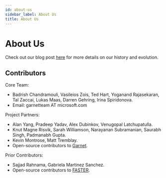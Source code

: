 ```yaml
---
id: about-us
sidebar_label: About Us
title: About Us
---
```


# About Us

Check out our blog post [here](/blog/brief-history) for more details on our history and evolution.

## Contributors

Core Team:
* Badrish Chandramouli, Vasileios Zois, Ted Hart, Yoganand Rajasekaran, Tal Zaccai, Lukas Maas, Darren Gehring, Irina Spiridonova.
* Email: garnetteam AT microsoft.com

Project Partners:
* Alan Yang, Pradeep Yadav, Alex Dubinkov, Venugopal Latchupatulla.
* Knut Magne Risvik, Sarah Williamson, Narayanan Subramanian, Saurabh Singh, Padmanabh Gupta.
* Kevin Montrose, Matt Tremblay.
* Open-source contributors to [Garnet](https://github.com/microsoft/garnet/contributors).

Prior Contributors:
* Sajjad Rahnama, Gabriela Martinez Sanchez.
* Open-source contributors to [FASTER](https://github.com/microsoft/FASTER/contributors).
